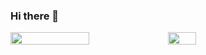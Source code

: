### Hi there 👋

<div style="display: flex; flex-direction: row;">
 <img class="img" style="height: auto; width: 50%;" src=https://github-readme-stats.vercel.app/api?username=saashd&count_private=true&show_icons=true&theme=transparent />
 <img class="img" style="height: auto; width: 30%;" src=https://github-readme-stats.vercel.app/api/top-langs/?username=saashd&theme=transparent&hide=jupyter%20notebook />
</div>
